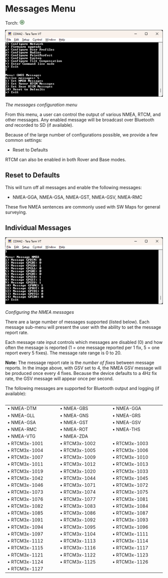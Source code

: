 # Messages Menu

Torch: ![Feature Supported](img/Icons/GreenDot.png) 

![Message rate configuration](<SparkFun RTK Everywhere - Messages Menu.png>)

*The messages configuration menu*

From this menu, a user can control the output of various NMEA, RTCM, and other messages. Any enabled message will be broadcast over Bluetooth *and* recorded to SD (if available).

Because of the large number of configurations possible, we provide a few common settings:

* Reset to Defaults

RTCM can also be enabled in both Rover and Base modes.

## Reset to Defaults

This will turn off all messages and enable the following messages:

* NMEA-GGA, NMEA-GSA, NMEA-GST, NMEA-GSV, NMEA-RMC

These five NMEA sentences are commonly used with SW Maps for general surveying.

## Individual Messages

![Configuring the NMEA messages](<SparkFun RTK Everywhere - Messages Menu NMEA.png>)

*Configuring the NMEA messages*

There are a large number of messages supported (listed below). Each message sub-menu will present the user with the ability to set the message report rate.

Each message rate input controls which messages are disabled (0) and how often the message is reported (1 = one message reported per 1 fix, 5 = one report every 5 fixes). The message rate range is 0 to 20.

**Note:** The message report rate is the *number of fixes* between message reports. In the image above, with GSV set to 4, the NMEA GSV message will be produced once every 4 fixes. Because the device defaults to a 4Hz fix rate, the GSV message will appear once per second.

The following messages are supported for Bluetooth output and logging (if available):

<table class="table">
 <table>
  <COLGROUP><COL WIDTH=200><COL WIDTH=200><COL WIDTH=200></COLGROUP>
  <tr>
  	<td>&#8226; NMEA-DTM</td>
	  <td>&#8226; NMEA-GBS</td>
	  <td>&#8226; NMEA-GGA</td>
  </tr>
  <tr>
	  <td>&#8226; NMEA-GLL</td>
	  <td>&#8226; NMEA-GNS</td>
	  <td>&#8226; NMEA-GRS</td>
  </tr>
  <tr>
	  <td>&#8226; NMEA-GSA</td>
	  <td>&#8226; NMEA-GST</td>
	  <td>&#8226; NMEA-GSV</td>
  </tr>
  <tr>
	  <td>&#8226; NMEA-RMC</td>
	  <td>&#8226; NMEA-ROT</td>
	  <td>&#8226; NMEA-THS</td>
  </tr>
  <tr>
	  <td>&#8226; NMEA-VTG</td>
    <td>&#8226; NMEA-ZDA</td>
  </tr>
  <tr>
    <td>&#8226; RTCM3x-1001</td>
    <td>&#8226; RTCM3x-1002</td>
    <td>&#8226; RTCM3x-1003</td>
  </tr>
  <tr>
    <td>&#8226; RTCM3x-1004</td>
    <td>&#8226; RTCM3x-1005</td>
    <td>&#8226; RTCM3x-1006</td>
  </tr>
  <tr>
    <td>&#8226; RTCM3x-1007</td>
    <td>&#8226; RTCM3x-1009</td>
    <td>&#8226; RTCM3x-1010</td>
  </tr>
  <tr>
    <td>&#8226; RTCM3x-1011</td>
    <td>&#8226; RTCM3x-1012</td>
    <td>&#8226; RTCM3x-1013</td>
  </tr>
  <tr>
    <td>&#8226; RTCM3x-1019</td>
    <td>&#8226; RTCM3x-1020</td>
    <td>&#8226; RTCM3x-1033</td>
  </tr>
  <tr>
    <td>&#8226; RTCM3x-1042</td>
    <td>&#8226; RTCM3x-1044</td>
    <td>&#8226; RTCM3x-1045</td>
  </tr>
  <tr>
    <td>&#8226; RTCM3x-1046</td>
    <td>&#8226; RTCM3x-1071</td>
    <td>&#8226; RTCM3x-1072</td>
  </tr>
  <tr>
    <td>&#8226; RTCM3x-1073</td>
    <td>&#8226; RTCM3x-1074</td>
    <td>&#8226; RTCM3x-1075</td>
  </tr>
  <tr>
    <td>&#8226; RTCM3x-1076</td>
    <td>&#8226; RTCM3x-1077</td>
    <td>&#8226; RTCM3x-1081</td>
  </tr>
  <tr>
    <td>&#8226; RTCM3x-1082</td>
    <td>&#8226; RTCM3x-1083</td>
    <td>&#8226; RTCM3x-1084</td>
  </tr>
  <tr>
    <td>&#8226; RTCM3x-1085</td>
    <td>&#8226; RTCM3x-1086</td>
    <td>&#8226; RTCM3x-1087</td>
  </tr>
  <tr>
    <td>&#8226; RTCM3x-1091</td>
    <td>&#8226; RTCM3x-1092</td>
    <td>&#8226; RTCM3x-1093</td>
  </tr>
  <tr>
    <td>&#8226; RTCM3x-1094</td>
    <td>&#8226; RTCM3x-1095</td>
    <td>&#8226; RTCM3x-1096</td>
  </tr>
  <tr>
    <td>&#8226; RTCM3x-1097</td>
    <td>&#8226; RTCM3x-1104</td>
    <td>&#8226; RTCM3x-1111</td>
  </tr>
  <tr>
    <td>&#8226; RTCM3x-1112</td>
    <td>&#8226; RTCM3x-1113</td>
    <td>&#8226; RTCM3x-1114</td>
  </tr>
  <tr>
    <td>&#8226; RTCM3x-1115</td>
    <td>&#8226; RTCM3x-1116</td>
    <td>&#8226; RTCM3x-1117</td>
  </tr>
  <tr>
    <td>&#8226; RTCM3x-1121</td>
    <td>&#8226; RTCM3x-1122</td>
    <td>&#8226; RTCM3x-1123</td>
  </tr>
  <tr>
    <td>&#8226; RTCM3x-1124</td>
    <td>&#8226; RTCM3x-1125</td>
    <td>&#8226; RTCM3x-1126</td>
  </tr>
  <tr>
    <td>&#8226; RTCM3x-1127</td>
  </tr>

</table></table>
